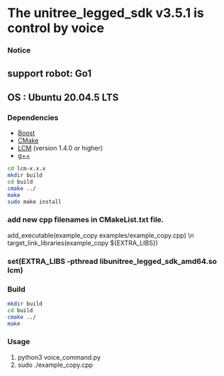 # The unitree_legged_sdk v3.5.1 is control by voice

### Notice
## support robot: Go1
## OS : Ubuntu 20.04.5 LTS

### Dependencies
* [Boost](https://github.com/Raviteja-T/Unitree-Go1-Voice-Control/blob/main/Dependencies/install%20Boost.pdf)
* [CMake](https://github.com/Raviteja-T/Unitree-Go1-Voice-Control/blob/main/Dependencies/CMake%20install.pdf)
* [LCM](https://lcm-proj.github.io) (version 1.4.0 or higher)
* [g++](https://github.com/Raviteja-T/Unitree-Go1-Voice-Control/blob/main/Dependencies/G%2B%2B%20install.pdf)

```bash
cd lcm-x.x.x
mkdir build
cd build
cmake ../
make
sudo make install
```
### add new cpp filenames in CMakeList.txt file.
add_executable(example_copy examples/example_copy.cpp) \n
target_link_libraries(example_copy ${EXTRA_LIBS})
     
### set(EXTRA_LIBS -pthread libunitree_legged_sdk_amd64.so lcm)


### Build
```bash
mkdir build
cd build
cmake ../
make
```

### Usage
1. python3 voice_command.py
2. sudo ./example_copy.cpp

